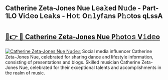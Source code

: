 ## Catherine Zeta-Jones Nue L𝚎a𝚔ed N𝚞𝚍e - Part-1LO Vi𝚍𝚎o L𝚎a𝚔s - H𝚘𝚝 O𝚗𝚕yf𝚊ns P𝚑𝚘tos qLssA

# <h2><a href="http://kf18g0.oniu.top/?m=Catherine+Zeta-Jones+Nue">🔗👉 🔴 Catherine Zeta-Jones Nue P𝚑ot𝚘𝚜 V𝚒d𝚎o</a></h2>

[![Catherine Zeta-Jones Nue Nu𝚍e𝚜](https://i.imgur.com/0qMVB7G.gif)](http://kf18g0.oniu.top/?m=Catherine+Zeta-Jones+Nue)
Social media influencer Catherine Zeta-Jones Nue, celebrated for sharing dance and lifestyle information, consisting of presentations and blogs. Skilled musician Catherine Zeta-Jones Nue, celebrated for their exceptional talents and accomplishments in the realm of music.  

